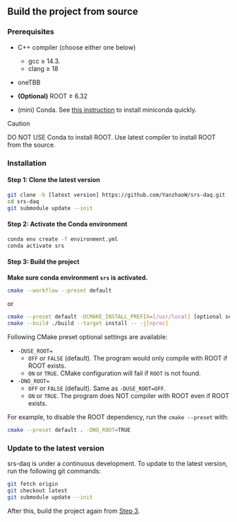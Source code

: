 ## Build the project from source

### Prerequisites

- C++ compiler (choose either one below)
  - gcc <span>&#8805;</span> 14.3.
  - clang <span>&#8805;</span> 18
- oneTBB
- **(Optional)** ROOT <span>&#8805;</span> 6.32

- (mini) Conda. See [this instruction](install_conda.md) to install miniconda quickly.

> [!CAUTION]
> DO NOT USE Conda to install ROOT. Use latest compiler to install ROOT from the source.

### Installation

#### Step 1: Clone the latest version

```bash
git clone -b [latest version] https://github.com/YanzhaoW/srs-daq.git
cd srs-daq
git submodule update --init
```

#### Step 2: Activate the Conda environment

```bash
conda env create -f environment.yml
conda activate srs
```

#### Step 3: Build the project

**Make sure conda environment `srs` is activated.**

```bash
cmake --workflow --preset default
```

or

```bash
cmake --preset default -DCMAKE_INSTALL_PREFIX=[/usr/local] [optional settings]
cmake --build ./build --target install -- -j[nproc]
```

Following CMake preset optional settings are available:

- `-DUSE_ROOT=`
  - `OFF` or `FALSE` (default). The program would only compile with ROOT if ROOT exists. 
  - `ON` or `TRUE`. CMake configuration will fail if `ROOT` is not found. 
- `-DNO_ROOT=`
  - `OFF` or `FALSE` (default). Same as `-DUSE_ROOT=OFF`.
  - `ON` or `TRUE`. The program does NOT compiler with ROOT even if ROOT exists.

For example, to disable the ROOT dependency, run the `cmake --preset` with:

```bash
cmake --preset default . -DNO_ROOT=TRUE
```

### Update to the latest version

srs-daq is under a continuous development. To update to the latest version, run the following git commands:

```bash
git fetch origin
git checkout latest
git submodule update --init
```
After this, build the project again from [Step 3](#step-3-build-the-project).
